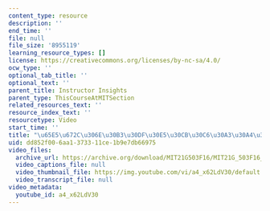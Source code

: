 ```yaml
---
content_type: resource
description: ''
end_time: ''
file: null
file_size: '8955119'
learning_resource_types: []
license: https://creativecommons.org/licenses/by-nc-sa/4.0/
ocw_type: ''
optional_tab_title: ''
optional_text: ''
parent_title: Instructor Insights
parent_type: ThisCourseAtMITSection
related_resources_text: ''
resource_index_text: ''
resourcetype: Video
start_time: ''
title: "\u65E5\u672C\u306E\u30B3\u30DF\u30E5\u30CB\u30C6\u30A3\u30A4\u30D9\u30F3\u30C8"
uid: dd852f00-6aa1-3733-11ce-1b9e7db66975
video_files:
  archive_url: https://archive.org/download/MIT21G503F16/MIT21G_503F16_track12_ja_300k.mp4
  video_captions_file: null
  video_thumbnail_file: https://img.youtube.com/vi/a4_x62LdV30/default.jpg
  video_transcript_file: null
video_metadata:
  youtube_id: a4_x62LdV30
---
```

